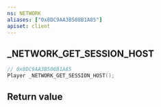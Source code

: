 ```yaml
---
ns: NETWORK
aliases: ["0x8DC9AA3B508B1A85"]
apiset: client
---
```

## _NETWORK_GET_SESSION_HOST

```c
// 0x8DC9AA3B508B1A85
Player _NETWORK_GET_SESSION_HOST();
```



## Return value